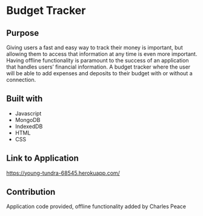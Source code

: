 # Budget Tracker

## Purpose
Giving users a fast and easy way to track their money is important, but allowing them to access that information at any time is even more important. Having offline functionality is paramount to the success of an application that handles users’ financial information. A budget tracker where the user will be able to add expenses and deposits to their budget with or without a connection.

## Built with
* Javascript
* MongoDB
* IndexedDB
* HTML
* CSS

## Link to Application
https://young-tundra-68545.herokuapp.com/

## Contribution
Application code provided, offline functionality added by Charles Peace